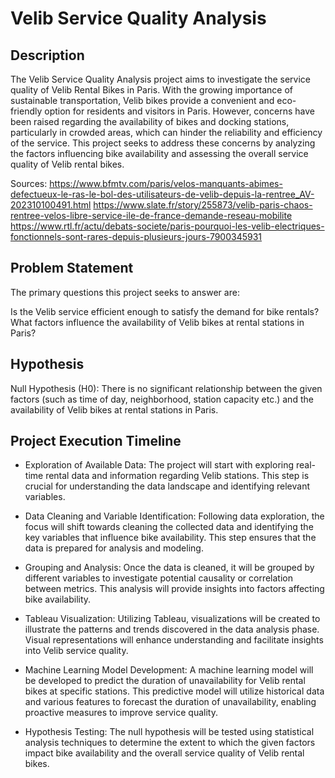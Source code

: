 # Velib Service Quality Analysis
## Description
The Velib Service Quality Analysis project aims to investigate the service quality of Velib Rental Bikes in Paris. With the growing importance of sustainable transportation, Velib bikes provide a convenient and eco-friendly option for residents and visitors in Paris. However, concerns have been raised regarding the availability of bikes and docking stations, particularly in crowded areas, which can hinder the reliability and efficiency of the service. This project seeks to address these concerns by analyzing the factors influencing bike availability and assessing the overall service quality of Velib rental bikes.

Sources: 
https://www.bfmtv.com/paris/velos-manquants-abimes-defectueux-le-ras-le-bol-des-utilisateurs-de-velib-depuis-la-rentree_AV-202310100491.html
https://www.slate.fr/story/255873/velib-paris-chaos-rentree-velos-libre-service-ile-de-france-demande-reseau-mobilite
https://www.rtl.fr/actu/debats-societe/paris-pourquoi-les-velib-electriques-fonctionnels-sont-rares-depuis-plusieurs-jours-7900345931

## Problem Statement
The primary questions this project seeks to answer are:

Is the Velib service efficient enough to satisfy the demand for bike rentals?
What factors influence the availability of Velib bikes at rental stations in Paris?

## Hypothesis
Null Hypothesis (H0): There is no significant relationship between the given factors (such as time of day, neighborhood, station capacity etc.) and the availability of Velib bikes at rental stations in Paris.

## Project Execution Timeline

- Exploration of Available Data: The project will start with exploring real-time rental data and information regarding Velib stations. This step is crucial for understanding the data landscape and identifying relevant variables.

- Data Cleaning and Variable Identification: Following data exploration, the focus will shift towards cleaning the collected data and identifying the key variables that influence bike availability. This step ensures that the data is prepared for analysis and modeling.

- Grouping and Analysis: Once the data is cleaned, it will be grouped by different variables to investigate potential causality or correlation between metrics. This analysis will provide insights into factors affecting bike availability.

- Tableau Visualization: Utilizing Tableau, visualizations will be created to illustrate the patterns and trends discovered in the data analysis phase. Visual representations will enhance understanding and facilitate insights into Velib service quality.

- Machine Learning Model Development: A machine learning model will be developed to predict the duration of unavailability for Velib rental bikes at specific stations. This predictive model will utilize historical data and various features to forecast the duration of unavailability, enabling proactive measures to improve service quality.

- Hypothesis Testing: The null hypothesis will be tested using statistical analysis techniques to determine the extent to which the given factors impact bike availability and the overall service quality of Velib rental bikes.

